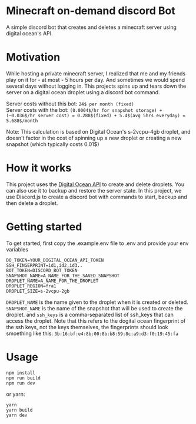 # Minecraft on-demand discord Bot

A simple discord bot that creates and deletes a minecraft server using digital ocean's API.

# Motivation
While hosting a private minecraft server, I realized that me and my friends play on it for - at most - 5 hours per day. And sometimes we would spend several days without logging in. This projects spins up and tears down the server on a digital ocean droplet using a discord bot command.

Server costs without this bot: ```24$ per month (fixed)```<br>
Server costs with the bot: ```(0.0004$/hr for snapshot storage) + (~0.036$/hr server cost) = 0.288$(fixed) + 5.4$(avg 5hrs everyday) = 5.688$/month```<br>

Note: This calculation is based on Digital Ocean's s-2vcpu-4gb droplet, and doesn't factor in the cost of spinning up a new droplet or creating a new snapshot (which typically costs 0.01$)

# How it works
This project uses the [Digital Ocean API](https://docs.digitalocean.com/reference/api/api-reference/) to create and delete droplets.
You can also use it to backup and restore the server state. In this project, we use Discord.js to create a discord bot with commands to start, backup and then delete a droplet.

# Getting started
To get started, first copy the .example.env file to .env and provide your env variables
```
DO_TOKEN=YOUR_DIGITAL_OCEAN_API_TOKEN
SSH_FINGERPRINT=id1,id2,id3..
BOT_TOKEN=DISCORD_BOT_TOKEN
SNAPSHOT_NAME=A_NAME_FOR_THE_SAVED_SNAPSHOT
DROPLET_NAME=A_NAME_FOR_THE_DROPLET
DROPLET_REGION=fra1
DROPLET_SIZE=s-2vcpu-2gb
```

`DROPLET_NAME` is the name given to the droplet when it is created or deleted. `SNAPSHOT_NAME` is the name of the snapshot that will be used to create the droplet. and `ssh_keys` is a comma-separated list of ssh_keys that can access the droplet. Note that this refers to the dogital ocean fingerprint of the ssh keys, not the keys themselves, the fingerprints should look smoething like this: `3b:16:bf:e4:8b:00:8b:b8:59:8c:a9:d3:f0:19:45:fa`

# Usage

```
npm install
npm run build
npm run dev
```

or yarn:
```
yarn
yarn build
yarn dev
```
